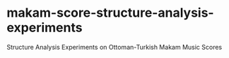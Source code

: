 # makam-score-structure-analysis-experiments
Structure Analysis Experiments on Ottoman-Turkish Makam Music Scores
